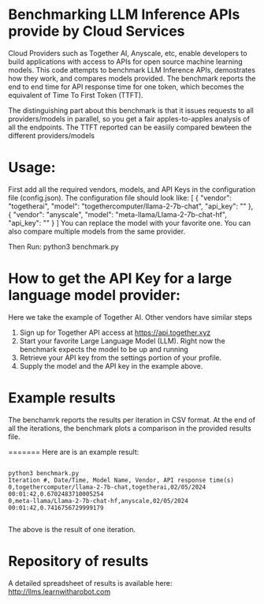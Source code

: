 # Benchmarking LLM Inference APIs provide by Cloud Services
Cloud Providers such as Together AI, Anyscale, etc, enable developers to build applications with access to APIs for open source machine learning models.
This code attempts to benchmark LLM Inference APIs, demostrates how they work, and compares models provided.
The benchmark reports the end to end time for API response time for one token, which becomes the equivalent of Time To First Token (TTFT).

The distinguishing part about this benchmark is that it issues requests to all providers/models in parallel, so you get
a fair apples-to-apples analysis of all the endpoints. The TTFT reported can be easiily compared bewteen the different providers/models

# Usage:
First add all the required vendors, models, and API Keys in the configuration file (config.json). The configuration file should look like:
[
    {
        "vendor": "togetherai",
        "model": "togethercomputer/llama-2-7b-chat",
        "api_key": "<Insert API Key here>"
    },
    {
        "vendor": "anyscale",
        "model": "meta-llama/Llama-2-7b-chat-hf",
        "api_key": "<Insert API Ley here>"
    }
]
You can replace the model with your favorite one. You can also compare multiple models from the same provider.

Then Run:
python3 benchmark.py

# How to get the API Key for a large language model provider:

Here we take the example of Together AI. Other vendors have similar steps
1. Sign up for Together API access at https://api.together.xyz
2. Start your favorite Large Language Model (LLM). Right now the benchmark expects the model to be up and running
3. Retrieve your API key from the settings portion of your profile.
4. Supply the model and the API key in the example above.

# Example results
The benchamrk reports the results per iteration in CSV format. At the end of all the iterations, the benchmark plots a comparison in the provided results file.

=======
Here are is an example result:

<code>
python3 benchmark.py 
Iteration #, Date/Time, Model Name, Vendor, API response time(s)
0,togethercomputer/llama-2-7b-chat,togetherai,02/05/2024 00:01:42,0.6702483710005254
0,meta-llama/Llama-2-7b-chat-hf,anyscale,02/05/2024 00:01:42,0.7416756729999179
  </code>
  
The above is the result of one iteration.

# Repository of results
A detailed spreadsheet of results is available here: http://llms.learnwitharobot.com

